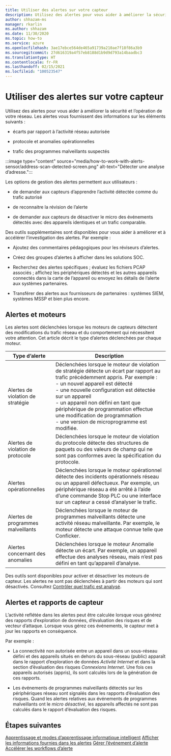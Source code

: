 ```yaml
---
title: Utiliser des alertes sur votre capteur
description: Utilisez des alertes pour vous aider à améliorer la sécurité et l’opération de votre réseau.
author: shhazam-ms
manager: rkarlin
ms.author: shhazam
ms.date: 11/30/2020
ms.topic: how-to
ms.service: azure
ms.openlocfilehash: 3ae17ebce564de465a91739a210ae7f18f86a3b9
ms.sourcegitcommit: 27d616319a4f57eb8188d1b9d9d793a14baadbc3
ms.translationtype: HT
ms.contentlocale: fr-FR
ms.lasthandoff: 02/15/2021
ms.locfileid: "100523547"
---
```

# <a name="work-with-alerts-on-your-sensor"></a>Utiliser des alertes sur votre capteur

Utilisez des alertes pour vous aider à améliorer la sécurité et l’opération de votre réseau. Les alertes vous fournissent des informations sur les éléments suivants :

- écarts par rapport à l’activité réseau autorisée

- protocole et anomalies opérationnelles

- trafic des programmes malveillants suspectés

:::image type="content" source="media/how-to-work-with-alerts-sensor/address-scan-detected-screen.png" alt-text="Détecter une analyse d’adresse.":::

Les options de gestion des alertes permettent aux utilisateurs :

- de demander aux capteurs d’apprendre l’activité détectée comme du trafic autorisé

- de reconnaitre la révision de l’alerte

- de demander aux capteurs de désactiver le micro des événements détectés avec des appareils identiques et un trafic comparable.

Des outils supplémentaires sont disponibles pour vous aider à améliorer et à accélérer l’investigation des alertes. Par exemple :

  - Ajoutez des commentaires pédagogiques pour les réviseurs d’alertes.

  - Créez des groupes d’alertes à afficher dans les solutions SOC. 

  - Recherchez des alertes spécifiques ; évaluez les fichiers PCAP associés ; affichez les périphériques détectés et les autres appareils connectés dans la carte de l’appareil ou envoyez les détails de l’alerte aux systèmes partenaires.

  - Transférer des alertes aux fournisseurs de partenaires : systèmes SIEM, systèmes MSSP et bien plus encore.

## <a name="alerts-and-engines"></a>Alertes et moteurs

Les alertes sont déclenchées lorsque les moteurs de capteurs détectent des modifications du trafic réseau et du comportement qui nécessitent votre attention. Cet article décrit le type d’alertes déclenchées par chaque moteur.

| Type d’alerte | Description |
|-|-|
| Alertes de violation de stratégie | Déclenchées lorsque le moteur de violation de stratégie détecte un écart par rapport au trafic précédemment appris. Par exemple : <br /> - un nouvel appareil est détecté  <br /> - une nouvelle configuration est détectée sur un appareil <br /> - un appareil non défini en tant que périphérique de programmation effectue une modification de programmation <br /> - une version de microprogramme est modifiée. |
| Alertes de violation de protocole | Déclenchées lorsque le moteur de violation du protocole détecte des structures de paquets ou des valeurs de champ qui ne sont pas conformes avec la spécification du protocole. | 
| Alertes opérationnelles | Déclenchées lorsque le moteur opérationnel détecte des incidents opérationnels réseau ou un appareil défectueux. Par exemple, un périphérique réseau a été arrêté à l’aide d’une commande Stop PLC ou une interface sur un capteur a cessé d’analyser le trafic. |
| Alertes de programmes malveillants | Déclenchées lorsque le moteur de programmes malveillants détecte une activité réseau malveillante. Par exemple, le moteur détecte une attaque connue telle que Conficker. |
| Alertes concernant des anomalies | Déclenchées lorsque le moteur Anomalie détecte un écart. Par exemple, un appareil effectue des analyses réseau, mais n’est pas défini en tant qu’appareil d’analyse. |

Des outils sont disponibles pour activer et désactiver les moteurs de capteur. Les alertes ne sont pas déclenchées à partir des moteurs qui sont désactivés. Consultez [Contrôler quel trafic est analysé](how-to-control-what-traffic-is-monitored.md).

## <a name="alerts-and-sensor-reporting"></a>Alertes et rapports de capteur

L’activité reflétée dans les alertes peut être calculée lorsque vous générez des rapports d’exploration de données, d’évaluation des risques et de vecteur d’attaque. Lorsque vous gérez ces événements, le capteur met à jour les rapports en conséquence.

Par exemple :

  - La connectivité non autorisée entre un appareil dans un sous-réseau défini et des appareils situés en dehors du sous-réseau (public) apparaît dans le rapport d’exploration de données *Activité Internet* et dans la section d’évaluation des risques *Connexions Internet*. Une fois ces appareils autorisés (appris), ils sont calculés lors de la génération de ces rapports.

  - Les événements de programmes malveillants détectés sur les périphériques réseau sont signalés dans les rapports d’évaluation des risques. Quand les alertes relatives aux événements de programmes malveillants ont le *micro désactivé*, les appareils affectés ne sont pas calculés dans le rapport d’évaluation des risques.

## <a name="next-steps"></a>Étapes suivantes

[Apprentissage et modes d’apprentissage informatique intelligent](how-to-control-what-traffic-is-monitored.md#learning-and-smart-it-learning-modes)
[Afficher les informations fournies dans les alertes](how-to-view-information-provided-in-alerts.md)
[Gérer l’événement d’alerte](how-to-manage-the-alert-event.md)
[Accélérer les workflows d’alerte](how-to-accelerate-alert-incident-response.md)
